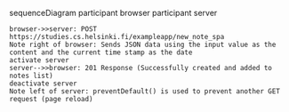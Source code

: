 sequenceDiagram
participant browser
participant server


    browser->>server: POST https://studies.cs.helsinki.fi/exampleapp/new_note_spa
    Note right of browser: Sends JSON data using the input value as the content and the current time stamp as the date 
    activate server
    server-->>browser: 201 Response (Successfully created and added to notes list)
    deactivate server
    Note left of server: preventDefault() is used to prevent another GET request (page reload)